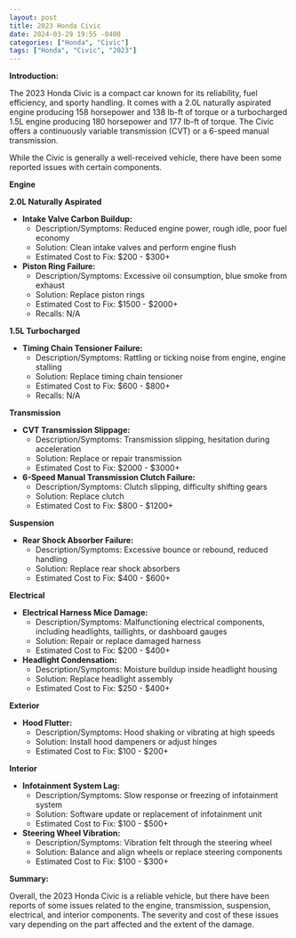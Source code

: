 ```yaml
---
layout: post
title: 2023 Honda Civic
date: 2024-03-29 19:55 -0400
categories: ["Honda", "Civic"]
tags: ["Honda", "Civic", "2023"]
---
```

**Introduction:**

The 2023 Honda Civic is a compact car known for its reliability, fuel efficiency, and sporty handling. It comes with a 2.0L naturally aspirated engine producing 158 horsepower and 138 lb-ft of torque or a turbocharged 1.5L engine producing 180 horsepower and 177 lb-ft of torque. The Civic offers a continuously variable transmission (CVT) or a 6-speed manual transmission.

While the Civic is generally a well-received vehicle, there have been some reported issues with certain components.

**Engine**

**2.0L Naturally Aspirated**

* **Intake Valve Carbon Buildup:**
    * Description/Symptoms: Reduced engine power, rough idle, poor fuel economy
    * Solution: Clean intake valves and perform engine flush
    * Estimated Cost to Fix: $200 - $300+
* **Piston Ring Failure:**
    * Description/Symptoms: Excessive oil consumption, blue smoke from exhaust
    * Solution: Replace piston rings
    * Estimated Cost to Fix: $1500 - $2000+
    * Recalls: N/A

**1.5L Turbocharged**

* **Timing Chain Tensioner Failure:**
    * Description/Symptoms: Rattling or ticking noise from engine, engine stalling
    * Solution: Replace timing chain tensioner
    * Estimated Cost to Fix: $600 - $800+
    * Recalls: N/A

**Transmission**

* **CVT Transmission Slippage:**
    * Description/Symptoms: Transmission slipping, hesitation during acceleration
    * Solution: Replace or repair transmission
    * Estimated Cost to Fix: $2000 - $3000+
* **6-Speed Manual Transmission Clutch Failure:**
    * Description/Symptoms: Clutch slipping, difficulty shifting gears
    * Solution: Replace clutch
    * Estimated Cost to Fix: $800 - $1200+

**Suspension**

* **Rear Shock Absorber Failure:**
    * Description/Symptoms: Excessive bounce or rebound, reduced handling
    * Solution: Replace rear shock absorbers
    * Estimated Cost to Fix: $400 - $600+

**Electrical**

* **Electrical Harness Mice Damage:**
    * Description/Symptoms: Malfunctioning electrical components, including headlights, taillights, or dashboard gauges
    * Solution: Repair or replace damaged harness
    * Estimated Cost to Fix: $200 - $400+
* **Headlight Condensation:**
    * Description/Symptoms: Moisture buildup inside headlight housing
    * Solution: Replace headlight assembly
    * Estimated Cost to Fix: $250 - $400+

**Exterior**

* **Hood Flutter:**
    * Description/Symptoms: Hood shaking or vibrating at high speeds
    * Solution: Install hood dampeners or adjust hinges
    * Estimated Cost to Fix: $100 - $200+

**Interior**

* **Infotainment System Lag:**
    * Description/Symptoms: Slow response or freezing of infotainment system
    * Solution: Software update or replacement of infotainment unit
    * Estimated Cost to Fix: $100 - $500+
* **Steering Wheel Vibration:**
    * Description/Symptoms: Vibration felt through the steering wheel
    * Solution: Balance and align wheels or replace steering components
    * Estimated Cost to Fix: $100 - $300+

**Summary:**

Overall, the 2023 Honda Civic is a reliable vehicle, but there have been reports of some issues related to the engine, transmission, suspension, electrical, and interior components. The severity and cost of these issues vary depending on the part affected and the extent of the damage.
